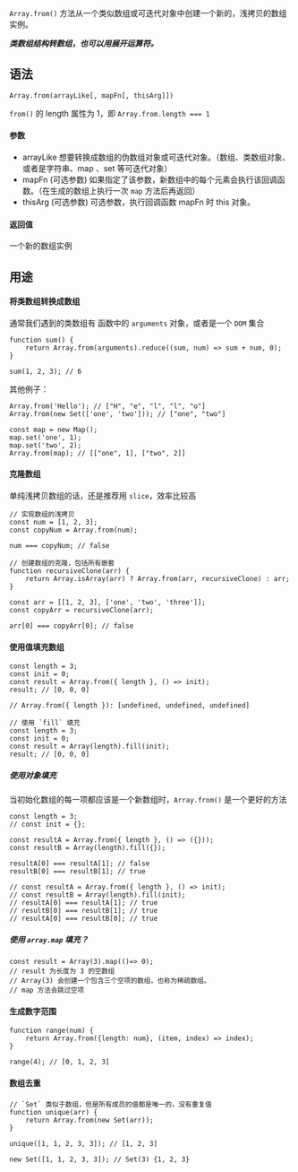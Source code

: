<!--
 * @Description: file content
 * @Author: RongWei
 * @Date: 2019-08-29 09:31:30
 * @LastEditors: RongWei
 * @LastEditTime: 2019-08-29 13:56:53
 -->
`Array.from()` 方法从一个类似数组或可迭代对象中创建一个新的，浅拷贝的数组实例。

***类数组结构转数组，也可以用展开运算符。***

## 语法
`Array.from(arrayLike[, mapFn[, thisArg]])`

`from()` 的 length 属性为 1，即 `Array.from.length === 1`

#### 参数
- arrayLike
想要转换成数组的伪数组对象或可迭代对象。（数组、类数组对象、或者是字符串、map 、set 等可迭代对象）
- mapFn (可选参数)
如果指定了该参数，新数组中的每个元素会执行该回调函数。（在生成的数组上执行一次 `map` 方法后再返回）
- thisArg (可选参数)
可选参数，执行回调函数 mapFn 时 this 对象。

#### 返回值
一个新的数组实例

## 用途
#### 将类数组转换成数组
通常我们遇到的类数组有 函数中的 `arguments` 对象，或者是一个 `DOM` 集合
```
function sum() {
    return Array.from(arguments).reduce((sum, num) => sum + num, 0);
}

sum(1, 2, 3); // 6
```
其他例子：
```
Array.from('Hello'); // ["H", "e", "l", "l", "o"]
Array.from(new Set(['one', 'two'])); // ["one", "two"]

const map = new Map();
map.set('one', 1);
map.set('two', 2);
Array.from(map); // [["one", 1], ["two", 2]]
```

#### 克隆数组
单纯浅拷贝数组的话，还是推荐用 `slice`，效率比较高
```
// 实现数组的浅拷贝
const num = [1, 2, 3];
const copyNum = Array.from(num);

num === copyNum; // false
```
```
// 创建数组的克隆，包括所有嵌套
function recursiveClone(arr) {
    return Array.isArray(arr) ? Array.from(arr, recursiveClone) : arr;
}

const arr = [[1, 2, 3], ['one', 'two', 'three']];
const copyArr = recursiveClone(arr);

arr[0] === copyArr[0]; // false
```

#### 使用值填充数组
```
const length = 3;
const init = 0;
const result = Array.from({ length }, () => init);
result; // [0, 0, 0]

// Array.from({ length }): [undefined, undefined, undefined]
```
```
// 使用 `fill` 填充
const length = 3;
const init = 0;
const result = Array(length).fill(init);
result; // [0, 0, 0]
```

##### 使用对象填充
当初始化数组的每一项都应该是一个新数组时，`Array.from()` 是一个更好的方法
```
const length = 3;
// const init = {};

const resultA = Array.from({ length }, () => ({}));
const resultB = Array(length).fill({});

resultA[0] === resultA[1]; // false
resultB[0] === resultB[1]; // true

// const resultA = Array.from({ length }, () => init);
// const resultB = Array(length).fill(init);
// resultA[0] === resultA[1]; // true
// resultB[0] === resultB[1]; // true
// resultA[0] === resultB[0]; // true
```

##### 使用 `array.map` 填充？
```
const result = Array(3).map(()=> 0);
// result 为长度为 3 的空数组
// Array(3) 会创建一个包含三个空项的数组，也称为稀疏数组。
// map 方法会跳过空项
```

#### 生成数字范围
```
function range(num) {
    return Array.from({length: num}, (item, index) => index);
}

range(4); // [0, 1, 2, 3]
```

#### 数组去重
```
// `Set` 类似于数组，但是所有成员的值都是唯一的，没有重复值
function unique(arr) {
    return Array.from(new Set(arr));
}

unique([1, 1, 2, 3, 3]); // [1, 2, 3]

new Set([1, 1, 2, 3, 3]); // Set(3) {1, 2, 3}
```

